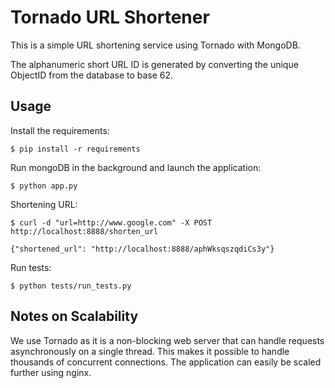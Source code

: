 # Tornado URL Shortener

This is a simple URL shortening service using Tornado with MongoDB.

The alphanumeric short URL ID is generated by converting the unique ObjectID from the database 
to base 62.

## Usage
Install the requirements:

`$ pip install -r requirements`

Run mongoDB in the background and launch the application:

`$ python app.py`

Shortening URL:

```
$ curl -d "url=http://www.google.com" -X POST http://localhost:8888/shorten_url

{"shortened_url": "http://localhost:8888/aphWksqszqdiCs3y"}

```

Run tests:

`$ python tests/run_tests.py`


## Notes on Scalability

We use Tornado as it is a non-blocking web server that can handle requests asynchronously on a single thread. 
This makes it possible to handle thousands of concurrent connections. The application can easily be scaled further using nginx.
